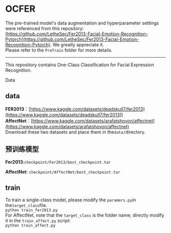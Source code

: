 # OCFER

The pre-trained model's data augmentation and hyperparameter settings were referenced from this repository: [https://github.com/LetheSec/Fer2013-Facial-Emotion-Recognition-Pytorch](https://github.com/LetheSec/Fer2013-Facial-Emotion-Recognition-Pytorch). We greatly appreciate it.<br>
Please refer to the `PreTrain` folder for more details.<br>
***
This repository contains One-Class Classification for Facial Expression Recognition.<br>

Data<br>
## data
**FER2013**：[https://www.kaggle.com/datasets/deadskull7/fer2013](https://www.kaggle.com/datasets/deadskull7/fer2013])<br>
**AffectNet**：[https://www.kaggle.com/datasets/arafatshovon/affectnet](https://www.kaggle.com/datasets/arafatshovon/affectnet)<br>
Download these two datasets and place them in the`data/`directory.<br>

## 预训练模型
**Fer2013**:`checkpoint/Fer2013/best_checkpoint.tar`<br>

**AffectNet**: `checkpoint/AffectNet/best_checkpoint.tar`<br>
## train
To train a single-class model, please modify the `paramers.py`in the`target_class`file.<br>
```python train_fer2013.py```<br>
For AffectNet, note that the `target_class` is the folder name; directly modify it in the `train_affect.py` script:<br>
```python train_affect.py```<br>
